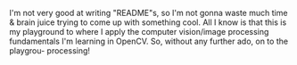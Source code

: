 I'm not very good at writing "README"s, so I'm not gonna waste much time & brain juice trying to come up with something cool. 
All I know is that this is my playground to where I apply the computer vision/image processing fundamentals I'm learning in OpenCV.
So, without any further ado, on to the playgrou- processing!
